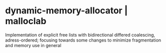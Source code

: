 # dynamic-memory-allocator | malloclab

Implementation of explicit free lists with bidirectional differed coalescing, adress-ordered; focusing towards some changes to minimize fragmentation and memory use in general
